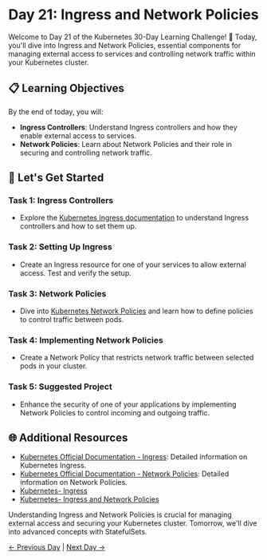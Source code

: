 # Day 21: Ingress and Network Policies


Welcome to Day 21 of the Kubernetes 30-Day Learning Challenge! 🚀 Today, you'll dive into Ingress and Network Policies, essential components for managing external access to services and controlling network traffic within your Kubernetes cluster.

## 📋 Learning Objectives

By the end of today, you will:
- **Ingress Controllers**: Understand Ingress controllers and how they enable external access to services.
- **Network Policies**: Learn about Network Policies and their role in securing and controlling network traffic.

## 🚀 Let's Get Started

### Task 1: Ingress Controllers
- Explore the [Kubernetes Ingress documentation](https://kubernetes.io/docs/concepts/services-networking/ingress/) to understand Ingress controllers and how to set them up.

### Task 2: Setting Up Ingress
- Create an Ingress resource for one of your services to allow external access. Test and verify the setup.

### Task 3: Network Policies
- Dive into [Kubernetes Network Policies](https://kubernetes.io/docs/concepts/services-networking/network-policies/) and learn how to define policies to control traffic between pods.

### Task 4: Implementing Network Policies
- Create a Network Policy that restricts network traffic between selected pods in your cluster.

### Task 5: Suggested Project
- Enhance the security of one of your applications by implementing Network Policies to control incoming and outgoing traffic.

## 🌐 Additional Resources

- [Kubernetes Official Documentation - Ingress](https://kubernetes.io/docs/concepts/services-networking/ingress/): Detailed information on Kubernetes Ingress.
- [Kubernetes Official Documentation - Network Policies](https://kubernetes.io/docs/concepts/services-networking/network-policies/): Detailed information on Network Policies.
- [Kubernetes- Ingress](https://youtu.be/GhZi4DxaxxE?si=sDuGK70lmJWMNyaQ)
- [Kubernetes- Ingress and Network Policies](https://youtu.be/VF4hpwG_px8?si=3BlAfJ5-r8vuNwzr)

Understanding Ingress and Network Policies is crucial for managing external access and securing your Kubernetes cluster. Tomorrow, we'll dive into advanced concepts with StatefulSets.

[← Previous Day](../Day20/README.md) | [Next Day →](../Day22/README.md)
